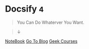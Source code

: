 <!-- _coverpage.md -->

<!-- ![logo](_media/icon.svg) -->

# Docsify <small>4</small>

> You Can Do Whaterver You Want.

>   ↓




[NoteBook](https://lfyweb.ml/)
[Go To Blog](https://webxp.ml/)
[Geek Courses](https://zter.tk/)
<!-- [NoteBook](#docsify) -->
